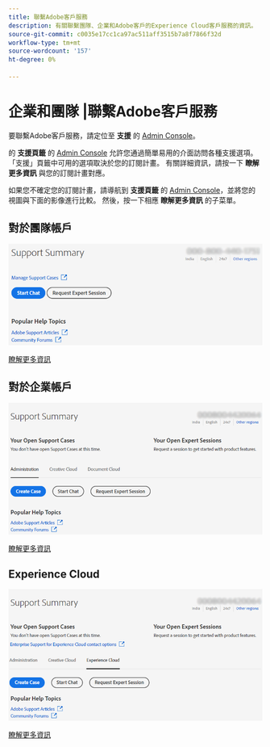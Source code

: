 ```yaml
---
title: 聯繫Adobe客戶服務
description: 有關聯繫團隊、企業和Adobe客戶的Experience Cloud客戶服務的資訊。
source-git-commit: c0035e17cc1ca97ac511aff3515b7a8f7866f32d
workflow-type: tm+mt
source-wordcount: '157'
ht-degree: 0%

---
```



# 企業和團隊 |聯繫Adobe客戶服務

要聯繫Adobe客戶服務，請定位至 **支援** 的 [Admin Console](https://adminconsole.adobe.com/)。

的 **支援頁籤** 的 [Admin Console](https://adminconsole.adobe.com/) 允許您通過簡單易用的介面訪問各種支援選項。 「支援」頁籤中可用的選項取決於您的訂閱計畫。 有關詳細資訊，請按一下 **瞭解更多資訊** 與您的訂閱計畫對應。

如果您不確定您的訂閱計畫，請導航到 **支援頁籤** 的 [Admin Console](https://adminconsole.adobe.com/)，並將您的視圖與下面的影像進行比較。 然後，按一下相應 **瞭解更多資訊** 的子菜單。

## 對於團隊帳戶

![團隊影像](assets/team.png)

[瞭解更多資訊](https://helpx.adobe.com/enterprise/using/support-for-teams.html)

## 對於企業帳戶

![團隊影像](assets/enterprise.png)

[瞭解更多資訊](https://helpx.adobe.com/enterprise/using/support-for-enterprise.html)

## Experience Cloud

![團隊影像](assets/ec.png)

[瞭解更多資訊](https://www.adobe.com/go/ac_ec_not_supported_en)
